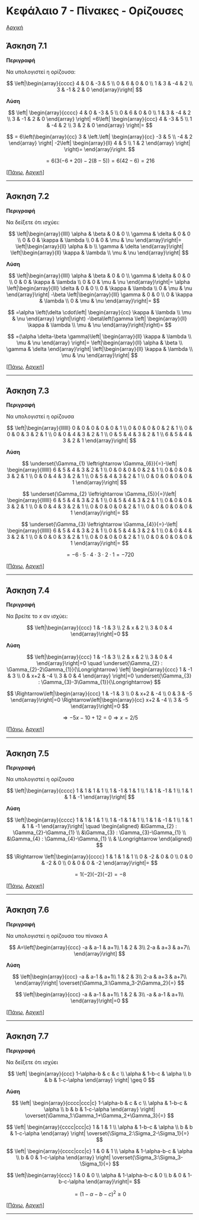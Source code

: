 <script type="text/javascript" charset="utf-8" 
src="https://cdn.mathjax.org/mathjax/latest/MathJax.js?config=TeX-AMS-MML_HTMLorMML,
https://vincenttam.github.io/javascripts/MathJaxLocal.js"></script>


<div id='id-section-7-top'/>


# Κεφάλαιο 7 - Πίνακες - Ορίζουσες

[Αρχική](./README.md)



## Άσκηση 7.1

**Περιγραφή**

Να υπολογιστεί η ορίζουσα: 

$$
\left|\begin{array}{cccc}
4 & 0 & -3 & 5 \\
0 & 6 & 0 & 0 \\
1 & 3 & -4 & 2 \\
3 & -1 & 2 & 0
\end{array}\right|
$$

**Λύση**

$$
\left|
\begin{array}{cccc}
4 & 0 & -3 & 5 \\
0 & 6 & 0 & 0 \\
1 & 3 & -4 & 2 \\
3 & -1 & 2 & 0
\end{array}
\right|
=6\left|
\begin{array}{ccc}
4 & -3 & 5 \\
1 & -4 & 2 \\
3 & 2 & 0
\end{array}
\right|=
$$

$$
= 6\left(\begin{array}{cc}
3 & \left.\left|
\begin{array}{cc}
-3 & 5 \\
-4 & 2
\end{array}
\right|
-2\left|
\begin{array}{ll}
4 & 5 \\
1 & 2
\end{array}
\right|
\right)=
\end{array}\right.
$$

$$
= 6 \left( 3(-6+20)-2(8-5) \right)=6(42-6)=216
$$



[[Πάνω](#id-section-7-top), [Αρχική](./README.md)]

---

## Άσκηση 7.2

**Περιγραφή**


Να δείξετε ότι ισχύει:

$$
\left|\begin{array}{llll}
\alpha & \beta & 0 & 0 \\
\gamma & \delta & 0 & 0 \\
0 & 0 & \kappa & \lambda \\
0 & 0 & \mu & \nu
\end{array}\right|=
\left|\begin{array}{ll}
\alpha & b \\
\gamma & \delta
\end{array}\right|
\left|\begin{array}{ll}
\kappa & \lambda \\
\mu & \nu
\end{array}\right|
$$

**Λύση**


$$
\left|\begin{array}{llll}
\alpha & \beta & 0 & 0 \\ 
\gamma & \delta & 0 & 0 \\
0 & 0 & \kappa & \lambda \\
0 & 0 & \mu & \nu
\end{array}\right|=
\alpha
\left|\begin{array}{lll}
\delta & 0 & 0 \\
0 & \kappa & \lambda \\
0 & \mu & \nu
\end{array}\right|
-\beta
\left|\begin{array}{lll}
\gamma & 0 & 0 \\
0 & \kappa & \lambda \\
0 & \mu & \nu
\end{array}\right|= 
$$

$$
=\alpha \left(\delta \cdot\left|
\begin{array}{cc}
\kappa & \lambda \\
\mu & \nu
\end{array}
\right|\right)
-\beta\left(\gamma \left|
\begin{array}{ll}
\kappa & \lambda \\
\mu & \nu
\end{array}\right|\right)= 
$$

$$
=(\alpha \delta-\beta \gamma)\left|
\begin{array}{ll}
\kappa & \lambda \\
\mu & \nu
\end{array}
\right|=
\left|\begin{array}{ll}
\alpha & \beta \\
\gamma & \delta
\end{array}\right|
\left|\begin{array}{ll}
\kappa & \lambda \\
\mu & \nu
\end{array}\right|
$$


[[Πάνω](#id-section-7-top), [Αρχική](./README.md)]

---


## Άσκηση 7.3

**Περιγραφή**

Να υπολογιστεί η ορίζουσα

$$
\left|\begin{array}{llllll}
0 & 0 & 0 & 0 & 0 & 1 \\ 
0 & 0 & 0 & 0 & 2 & 1 \\ 
0 & 0 & 0 & 3 & 2 & 1 \\ 
0 & 0 & 4 & 3 & 2 & 1 \\ 
0 & 5 & 4 & 3 & 2 & 1 \\ 
6 & 5 & 4 & 3 & 2 & 1
\end{array}\right|
$$

**Λύση**


$$
\underset{\Gamma_{1} \leftrightarrow \Gamma_{6}}{=}-\left|
\begin{array}{llllll}
6 & 5 & 4 & 3 & 2 & 1 \\
0 & 0 & 0 & 0 & 2 & 1 \\
0 & 0 & 0 & 3 & 2 & 1 \\
0 & 0 & 4 & 3 & 2 & 1 \\
0 & 5 & 4 & 3 & 2 & 1 \\
0 & 0 & 0 & 0 & 0 & 1
\end{array}\right| 
$$

$$
\underset{\Gamma_{2} \leftrightarrow \Gamma_{5}}{=}\left|
\begin{array}{llllll}
6 & 5 & 4 & 3 & 2 & 1 \\
0 & 5 & 4 & 3 & 2 & 1 \\
0 & 0 & 0 & 3 & 2 & 1 \\
0 & 0 & 4 & 3 & 2 & 1 \\
0 & 0 & 0 & 0 & 2 & 1 \\
0 & 0 & 0 & 0 & 0 & 1
\end{array}\right|=
$$

$$
\underset{\Gamma_{3} \leftrightarrow \Gamma_{4}}{=}-\left|
\begin{array}{llllll}
6 & 5 & 4 & 3 & 2 & 1 \\
0 & 5 & 4 & 3 & 2 & 1 \\
0 & 0 & 4 & 3 & 2 & 1 \\
0 & 0 & 0 & 3 & 2 & 1 \\
0 & 0 & 0 & 0 & 2 & 1 \\
0 & 0 & 0 & 0 & 0 & 1
\end{array}\right|=
$$

$$
=-6 \cdot 5 \cdot 4 \cdot 3 \cdot 2 \cdot 1=-720
$$


[[Πάνω](#id-section-7-top), [Αρχική](./README.md)]

---

## Άσκηση 7.4

**Περιγραφή**

Να βρείτε το $x$ αν ισχύει:

$$
\left|\begin{array}{ccc}
1 & -1 & 3 \\
2 & x & 2 \\
3 & 0 & 4
\end{array}\right|=0
$$

**Λύση**

$$
\left|\begin{array}{ccc}
1 & -1 & 3 \\
2 & x & 2 \\
3 & 0 & 4
\end{array}\right|=0 \quad 
\underset{\Gamma_{2} : \Gamma_{2}-2\Gamma_{1}}{\Longrightarrow}
\left|
\begin{array}{ccc}
1 & -1 & 3 \\
0 & x+2 & -4 \\
3 & 0 & 4
\end{array}
\right|=0 
\underset{\Gamma_{3} : \Gamma_{3}-3\Gamma_{1}}{\Longrightarrow}
$$

$$
\Rightarrow\left|\begin{array}{ccc}
1 & -1 & 3 \\
0 & x+2 & -4 \\
0 & 3 & -5
\end{array}\right|=0 \Rightarrow\left|\begin{array}{cc}
x+2 & -4 \\
3 & -5
\end{array}\right|=0 
$$

$$
\Rightarrow-5 x-10+12=0
\Rightarrow x=2/5
$$


[[Πάνω](#id-section-7-top), [Αρχική](./README.md)]

---


## Άσκηση 7.5

**Περιγραφή**

Να υπολογιστεί η ορίζουσα

$$
\left|\begin{array}{cccc}
1 & 1 & 1 & 1 \\
1 & -1 & 1 & 1 \\
1 & 1 & -1 & 1 \\
1 & 1 & 1 & -1
\end{array}\right|
$$

**Λύση**


$$
\left|\begin{array}{cccc}
1 & 1 & 1 & 1 \\
1 & -1 & 1 & 1 \\
1 & 1 & -1 & 1 \\
1 & 1 & 1 & -1
\end{array}\right| 
\quad
\begin{aligned}
&\Gamma_{2} : \Gamma_{2}-\Gamma_{1} \\
&\Gamma_{3} : \Gamma_{3}-\Gamma_{1} \\
&\Gamma_{4} : \Gamma_{4}-\Gamma_{1} \\
& \Longrightarrow
\end{aligned}
$$

$$
\Rightarrow
\left|\begin{array}{cccc}
1 & 1 & 1 & 1 \\
0 & -2 & 0 & 0 \\
0 & 0 & -2 & 0 \\
0 & 0 & 0 & -2
\end{array}\right|=
$$

$$
=1 (-2)(-2)(-2)=-8
$$


[[Πάνω](#id-section-7-top), [Αρχική](./README.md)]

---

## Άσκηση 7.6

**Περιγραφή**

Να υπολογιστεί η ορίζουσα του πίνακα Α

$$
A=\left[\begin{array}{ccc}
-a & a-1 & a+1\\
1 & 2 & 3\\
2-a & a+3 & a+7\\
\end{array}\right]
$$

**Λύση**

$$
\left|\begin{array}{ccc}
-a & a-1 & a+1\\
1 & 2 & 3\\
2-a & a+3 & a+7\\
\end{array}\right|
\overset{\Gamma_3:\Gamma_3-2\Gamma_2}{=}
$$

$$
\left|\begin{array}{ccc}
-a & a-1 & a+1\\
1 & 2 & 3\\
-a & a-1 & a+1\\
\end{array}\right|=0
$$


[[Πάνω](#id-section-7-top), [Αρχική](./README.md)]

---

## Άσκηση 7.7

**Περιγραφή**

Να δείξετε ότι ισχύει

$$
\left|
\begin{array}{ccc}
1-\alpha-b & c & c \\
\alpha & 1-b-c & \alpha \\
b & b & 1-c-\alpha
\end{array}
\right|
\geq 0
$$

**Λύση**

$$
\left|
\begin{array}{cccc|ccc|c}
1-\alpha-b & c & c \\
\alpha & 1-b-c & \alpha \\
b & b & 1-c-\alpha
\end{array}
\right|
\overset{\Gamma_1:\Gamma_1+\Gamma_2+\Gamma_3}{=}
$$

$$
\left|
\begin{array}{cccc|ccc|c}
1 & 1 & 1 \\
\alpha & 1-b-c & \alpha \\
b & b & 1-c-\alpha
\end{array}
\right|
\overset{\Sigma_2:\Sigma_2-\Sigma_1}{=}
$$

$$
\left|
\begin{array}{cccc|ccc|c}
1 & 0 & 1 \\
\alpha & 1-\alpha-b-c & \alpha \\
b & 0 & 1-c-\alpha
\end{array}
\right|
\overset{\Sigma_3:\Sigma_3-\Sigma_1}{=}
$$

$$
\left|\begin{array}{ccc}
1 & 0 & 0 \\
\alpha & 1-\alpha-b-c & 0 \\
b & 0 & 1-b-c-\alpha
\end{array}\right|=
$$

$$
=(1-\alpha-b-c)^{2} \geq 0
$$



[[Πάνω](#id-section-7-top), [Αρχική](./README.md)]

---